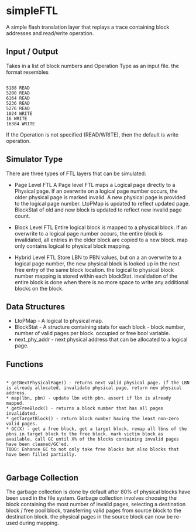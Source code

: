 # simpleFTL

A simple flash translation layer that replays a trace containing block addresses and read/write operation.

## Input / Output

Takes in a list of block numbers and Operation Type as an input file. the format resembles

<code>
5188 READ
5208 READ
6164 READ
5236 READ
5276 READ
1024 WRITE
16 WRITE
16384 WRITE
</code>

If the Operation is not specified (READ/WRITE), then the default is write operation.

## Simulator Type

There are three types of FTL layers that can be simulated:

* Page Level FTL
A Page level FTL maps a Logical page directly to a Physical page. If an overwrite on a logical page number occurs, the older physical page is marked invalid. A new physical page is provided to the logical page number. LtoPMap is updated to reflect updated page. BlockStat of old and new block is updated to reflect new invalid page count.
 
* Block Level FTL
Entire logical block is mapped to a physical block. If an overwrite to a logical page number occurs, the entire block is invalidated, all entries in the older block are copied to a new block. map only contains logical to physical block mapping.

* Hybrid Level FTL
Store LBN to PBN values, but on a an overwrite to a logical page number, the new physical block is looked up in the next free entry of the same block location. the logical to physical block number mapping is stored within each blockStat. invalidation of the entire block is done when there is no more space to write any additional blocks on the block.

## Data Structures

* LtoPMap - A logical to physical map.
* BlockStat - A structure containing stats for each block - block number, number of valid pages per block. occupied or free bool variable.
* next\_phy\_addr - next physical address that can be allocated to a logical page.

## Functions

<code>
* getNextPhysicalPage() - returns next valid physical page. if the LBN is already allocated, invalidate physical page, return new physical address.
* map(lbn, pbn) - update lbn with pbn. assert if lbn is already mapped.
* getFreeBlock() - returns a block number that has all pages invalidated.
* getTargetBlock() - return block number having the least non-zero valid pages.
* GC(X) - get a free block, get a target block, remap all lbns of the pbns in target block to the free block. mark victim block as available. call GC until X% of the blocks containing invalid pages have been cleaned/GC'ed.
TODO: Enhance GC to not only take free blocks but also blocks that have been filled partially.

</code>

## Garbage Collection

The garbage collection is done by default after 80\% of physical blocks have been used in the file system. Garbage collection involves choosing the block containing the most number of invalid pages, selecting a destination block / free pool block, transferring valid pages from source block to the destination block. the physical pages in the source block can now be re-used during mapping.

